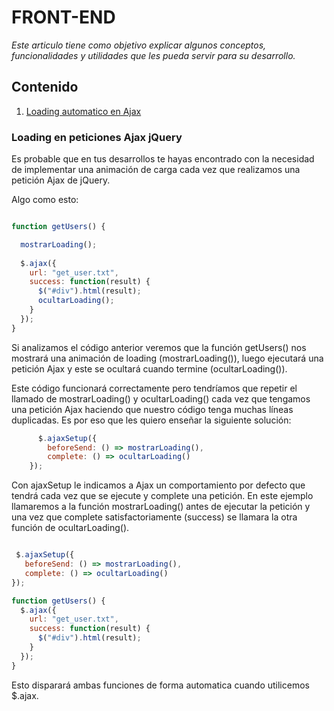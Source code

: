 # FRONT-END

*Este articulo tiene como objetivo explicar algunos conceptos, funcionalidades y utilidades que les pueda servir para su desarrollo.*

## Contenido


1. [Loading automatico en Ajax](#loading)


### Loading en peticiones Ajax jQuery

Es probable que en tus desarrollos te hayas encontrado con la necesidad de implementar una animación de carga cada vez que realizamos una petición Ajax de jQuery. 

Algo como esto:

```javascript

function getUsers() {

  mostrarLoading();
  
  $.ajax({ 
    url: "get_user.txt", 
    success: function(result) {
      $("#div").html(result);
      ocultarLoading();
    }
  });
}

```

Si analizamos el código anterior veremos que la función getUsers() nos mostrará una animación de loading (mostrarLoading()), luego ejecutará una petición Ajax y este se ocultará cuando termine (ocultarLoading()). 

Este código funcionará correctamente pero tendríamos que repetir el llamado de mostrarLoading() y ocultarLoading() cada vez que tengamos una petición Ajax haciendo que nuestro código tenga muchas líneas duplicadas. Es por eso que les quiero enseñar la siguiente solución:

```javascript
      $.ajaxSetup({
        beforeSend: () => mostrarLoading(),
        complete: () => ocultarLoading()
    });
```

Con ajaxSetup le indicamos a Ajax un comportamiento por defecto que tendrá cada vez que se ejecute y complete una petición. En este ejemplo llamaremos a la función mostrarLoading() antes de ejecutar la petición y una vez que complete satisfactoriamente (success) se llamara la otra función de ocultarLoading().

```javascript

 $.ajaxSetup({
   beforeSend: () => mostrarLoading(),
   complete: () => ocultarLoading()
});

function getUsers() {
  $.ajax({ 
    url: "get_user.txt", 
    success: function(result) {
      $("#div").html(result);
    }
  });
}

```

Esto disparará ambas funciones de forma automatica cuando utilicemos $.ajax.

